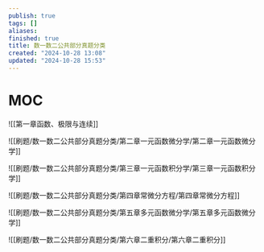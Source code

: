 ```yaml
---
publish: true
tags: []
aliases: 
finished: true
title: 数一数二公共部分真题分类
created: "2024-10-28 13:08"
updated: "2024-10-28 15:53"
---
```

# MOC

![[第一章函数、极限与连续]]

![[刷题/数一数二公共部分真题分类/第二章一元函数微分学/第二章一元函数微分学]]

![[刷题/数一数二公共部分真题分类/第三章一元函数积分学/第三章一元函数积分学]]

![[刷题/数一数二公共部分真题分类/第四章常微分方程/第四章常微分方程]]

![[刷题/数一数二公共部分真题分类/第五章多元函数微分学/第五章多元函数微分学]] 

![[刷题/数一数二公共部分真题分类/第六章二重积分/第六章二重积分]]